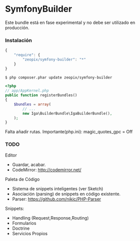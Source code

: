 SymfonyBuilder
==============
Este bundle está en fase experimental y no debe ser utilizado en producción.

### Instalación

```js
{
    "require": {
        "zeopix/symfony-builder": "*"
    }
}
```

``` bash
$ php composer.phar update zeopix/symfony-builder
```

``` php
<?php
// app/AppKernel.php
public function registerBundles()
{
    $bundles = array(
        // ...
        new Iga\BuilderBundle\IgaBuilderBundle(),
    );
}
```
Falta añadir rutas.
Importante(php.ini): magic_quotes_gpc = Off

### TODO
Editor
- Guardar, acabar.
- CodeMirror: http://codemirror.net/

Paleta de Código
- Sistema de snippets inteligentes (ver Sketch)
- Asociación (parsing) de snippets en código existente.
- Parser: https://github.com/nikic/PHP-Parser 

Snippets:
- Handling (Request,Response,Routing)
- Formularios
- Doctrine
- Servicios Propios